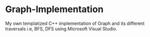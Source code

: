 # Graph-Implementation
My own templatized C++ implementation of Graph and its different traversals i.e, BFS, DFS using Microsoft Visual Studio.
